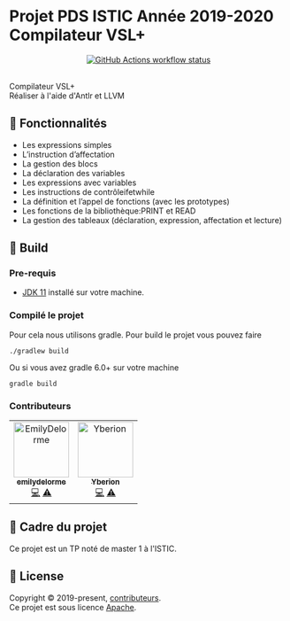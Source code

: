 # Projet PDS ISTIC Année 2019-2020 Compilateur VSL+

<p align="center">
    <a href="https://github.com/emilydelorme/master1-pds/actions"
    ><img
      src="https://github.com/emilydelorme/master1-pds/workflows/Java%20CI/badge.svg"
      alt="GitHub Actions workflow status"
  /></a>
 <br><br>

Compilateur VSL+<br>
Réaliser à l'aide d'Antlr et LLVM
<p>

## 🍬 Fonctionnalités

- Les expressions simples
- L’instruction d’affectation
- La gestion des blocs
- La déclaration des variables
- Les expressions avec variables
- Les instructions de contrôleifetwhile
- La définition et l’appel de fonctions (avec les prototypes)
- Les fonctions de la bibliothèque:PRINT et READ
- La gestion des tableaux (déclaration, expression, affectation et lecture)

## 🚀 Build

### Pre-requis

- [JDK 11](https://openjdk.java.net/projects/jdk/11/) installé sur votre machine.

### Compilé le projet

Pour cela nous utilisons gradle. Pour build le projet vous pouvez faire

```
./gradlew build
```

Ou si vous avez gradle 6.0+ sur votre machine

```
gradle build
```


### Contributeurs

<table>
    <tr>
        <td align="center"><a href="https://github.com/emilydelormefr"><img src="https://avatars3.githubusercontent.com/u/24417331?v=4" width="100px;" alt="EmilyDelorme"/><br /><sub><b>emilydelorme</b></sub></a><br /><a href="https://github.com/emilydelorme/master1-pds/commits?author=emilydelorme" title="Code">💻</a> <a href="https://github.com/emilydelorme/master1-pds/commits?author=emilydelorme" title="Tests">⚠️</a></td>
        <td align="center"><a href="https://github.com/Yberion"><img src="https://avatars3.githubusercontent.com/u/4186385?v=4" width="100px;" alt="Yberion"/><br /><sub><b>Yberion</b></sub></a><br /><a href="https://github.com/emilydelorme/master1-pds/commits?author=Yberion" title="Code">💻</a> <a href="https://github.com/emilydelorme/master1-pds/commits?author=Yberion" title="Tests">⚠️</a></td>
    </tr>
</table>

## 💭 Cadre du projet

Ce projet est un TP noté de master 1 à l'ISTIC.

## 📝 License

Copyright © 2019-present, [contributeurs](https://github.com/emilydelorme/master1-pds/graphs/contributors).<br>
Ce projet est sous licence [Apache](https://github.com/starship/starship/blob/master/LICENSE).
